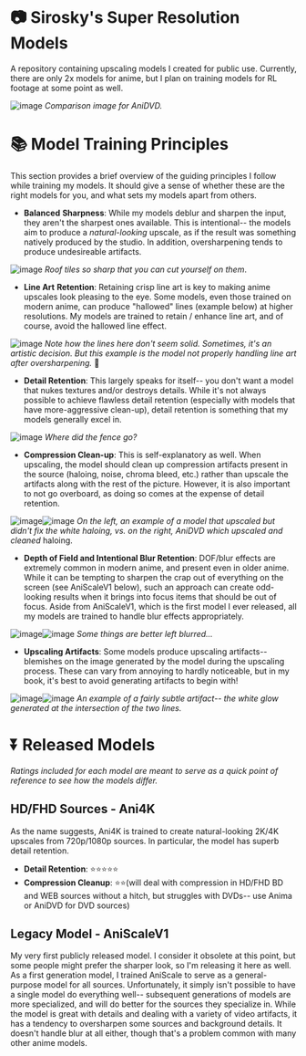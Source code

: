 # 📷 Sirosky's Super Resolution Models

A repository containing upscaling models I created for public use. Currently, there are only 2x models for anime, but I plan on training models for RL footage at some point as well.

![image](https://github.com/Sirosky/Sirosky-Upscaling-Models/assets/2752448/2b30654d-0a0e-42d6-a85f-0b087f622511)
*Comparison image for AniDVD.*

# 📚 Model Training Principles

This section provides a brief overview of the guiding principles I follow while training my models. It should give a sense of whether these are the right models for you, and what sets my models apart from others.

- **Balanced** **Sharpness**: While my models deblur and sharpen the input, they aren't the sharpest ones available. This is intentional-- the models aim to produce a *natural-looking* upscale, as if the result was something natively produced by the studio. In addition, oversharpening tends to produce undesireable artifacts.

![image](https://github.com/Sirosky/Sirosky-Upscaling-Models/assets/2752448/72b1a304-c880-4b2e-a7d5-04cb25bfda7e)
*Roof tiles so sharp that you can cut yourself on them*.

- **Line Art** **Retention**: Retaining crisp line art is key to making anime upscales look pleasing to the eye. Some models, even those trained on modern anime, can produce "hallowed" lines (example below) at higher resolutions. My models are trained to retain / enhance line art, and of course, avoid the hallowed line effect.

![image](https://github.com/Sirosky/Sirosky-Upscaling-Models/assets/2752448/42915a42-24ed-445c-8054-eeb042e7a802)
*Note how the lines here don't seem solid. Sometimes, it's an artistic decision. But this example is the model not properly handling line art after oversharpening.* 🤢

- **Detail Retention**: This largely speaks for itself-- you don't want a model that nukes textures and/or destroys details. While it's not always possible to achieve flawless detail retention (especially with models that have more-aggressive clean-up), detail retention is something that my models generally excel in.

![image](https://github.com/Sirosky/Sirosky-Upscaling-Models/assets/2752448/af1f4312-d12b-4d2b-9f2a-5ceb3dbdb74d)
*Where did the fence go?*

- **Compression Clean-up**: This is self-explanatory as well. When upscaling, the model should clean up compression artifacts present in the source (haloing, noise, chroma bleed, etc.) rather than upscale the artifacts along with the rest of the picture. However, it is also important to not go overboard, as doing so comes at the expense of detail retention.

![image](https://github.com/Sirosky/Sirosky-Upscaling-Models/assets/2752448/516a3779-780a-45e4-975d-69258a944abd)![image](https://github.com/Sirosky/Sirosky-Upscaling-Models/assets/2752448/c3586dd8-1837-4598-9780-39685fa34509)
*On the left, an example of a model that upscaled but didn't fix the white haloing, vs. on the right, AniDVD which upscaled and cleaned* haloing.

- **Depth of Field and Intentional Blur Retention**: DOF/blur effects are extremely common in modern anime, and present even in older anime. While it can be tempting to sharpen the crap out of everything on the screen (see AniScaleV1 below), such an approach can create odd-looking results when it brings into focus items that should be out of focus. Aside from AniScaleV1, which is the first model I ever released, all my models are trained to handle blur effects appropriately.

![image](https://github.com/Sirosky/Sirosky-Upscaling-Models/assets/2752448/e17dfda2-2c03-4bf1-acb9-a470bfc91644)![image](https://github.com/Sirosky/Sirosky-Upscaling-Models/assets/2752448/d4e67e4c-93b6-4ee0-9b0d-00906ed18962)
*Some things are better left blurred...*

- **Upscaling Artifacts**: Some models produce upscaling artifacts-- blemishes on the image generated by the model during the upscaling process. These can vary from annoying to hardly noticeable, but in my book, it's best to avoid generating artifacts to begin with!

![image](https://github.com/Sirosky/Sirosky-Upscaling-Models/assets/2752448/89aae0d9-89bc-4d37-9ba1-34f0a91c6aab)![image](https://github.com/Sirosky/Sirosky-Upscaling-Models/assets/2752448/fe83561f-9ee8-4121-8988-88ff2ac8c9f1)
*An example of a fairly subtle artifact-- the white glow generated at the intersection of the two lines.*

# ⏬ Released Models
*Ratings included for each model are meant to serve as a quick point of reference to see how the models differ.*

## **HD/FHD Sources - Ani4K**

As the name suggests, Ani4K is trained to create natural-looking 2K/4K upscales from 720p/1080p sources. In particular, the model has superb detail retention.

- **Detail Retention**: ⭐⭐⭐⭐⭐
- **Compression Cleanup**: ⭐⭐(will deal with compression in HD/FHD BD and WEB sources without a hitch, but struggles with DVDs-- use Anima or AniDVD for DVD sources)

## **Legacy Model - AniScaleV1**
    
My very first publicly released model. I consider it obsolete at this point, but some people might prefer the sharper look, so I'm releasing it here as well. As a first generation model, I trained AniScale to serve as a general-purpose model for all sources. Unfortunately, it simply isn't possible to have a single model do everything well-- subsequent generations of models are more specialized, and will do better for the sources they specialize in. While the model is great with details and dealing with a variety of video artifacts, it has a tendency to oversharpen some sources and background details. It doesn't handle blur at all either, though that's a problem common with many other anime models. 

